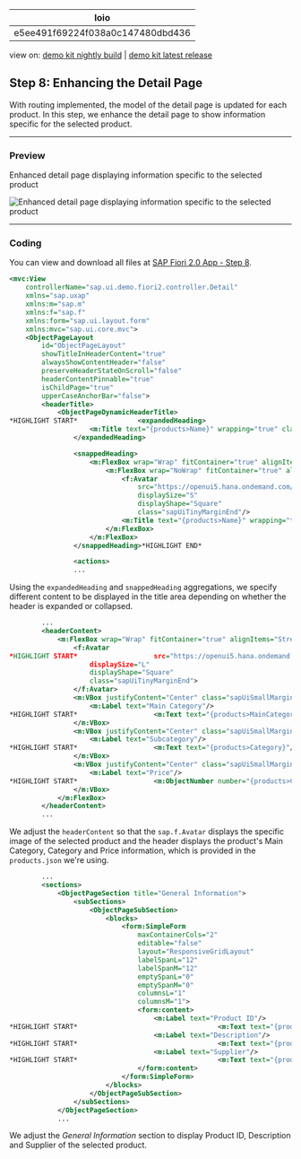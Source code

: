 <!-- loioe5ee491f69224f038a0c147480dbd436 -->

| loio |
| -----|
| e5ee491f69224f038a0c147480dbd436 |

<div id="loio">

view on: [demo kit nightly build](https://openui5nightly.hana.ondemand.com/#/topic/e5ee491f69224f038a0c147480dbd436) | [demo kit latest release](https://openui5.hana.ondemand.com/#/topic/e5ee491f69224f038a0c147480dbd436)</div>

## Step 8: Enhancing the Detail Page

With routing implemented, the model of the detail page is updated for each product. In this step, we enhance the detail page to show information specific for the selected product.

***

<a name="loioe5ee491f69224f038a0c147480dbd436__section_yfh_d31_12b"/>

### Preview

   
  
Enhanced detail page displaying information specific to the selected product<a name="loioe5ee491f69224f038a0c147480dbd436__fig_zfh_d31_12b"/>

 ![](loiob687506e7e55437193741a31ff739b7b_HiRes.gif "Enhanced detail page displaying information specific to the selected
					product") 

***

<a name="loioe5ee491f69224f038a0c147480dbd436__section_fd2_4dd_lbb"/>

### Coding

You can view and download all files at [SAP Fiori 2.0 App - Step 8](https://openui5.hana.ondemand.com/#/sample/sap.f.tutorial.fiori2.08/preview).

``` xml
<mvc:View
	controllerName="sap.ui.demo.fiori2.controller.Detail"
	xmlns="sap.uxap"
	xmlns:m="sap.m"
	xmlns:f="sap.f"
	xmlns:form="sap.ui.layout.form"
	xmlns:mvc="sap.ui.core.mvc">
	<ObjectPageLayout
		id="ObjectPageLayout"
		showTitleInHeaderContent="true"
		alwaysShowContentHeader="false"
		preserveHeaderStateOnScroll="false"
		headerContentPinnable="true"
		isChildPage="true"
		upperCaseAnchorBar="false">
		<headerTitle>
			<ObjectPageDynamicHeaderTitle>
*HIGHLIGHT START*				<expandedHeading>
					<m:Title text="{products>Name}" wrapping="true" class="sapUiSmallMarginEnd"/>
				</expandedHeading>

				<snappedHeading>
					<m:FlexBox wrap="Wrap" fitContainer="true" alignItems="Center">
						<m:FlexBox wrap="NoWrap" fitContainer="true" alignItems="Center" class="sapUiTinyMarginEnd">
							<f:Avatar
								src="https://openui5.hana.ondemand.com/{products>ProductPicUrl}"
								displaySize="S"
								displayShape="Square"
								class="sapUiTinyMarginEnd"/>
							<m:Title text="{products>Name}" wrapping="true"/>
						</m:FlexBox>
					</m:FlexBox>
				</snappedHeading>*HIGHLIGHT END*

				<actions>
				...
```

Using the `expandedHeading` and `snappedHeading` aggregations, we specify different content to be displayed in the title area depending on whether the header is expanded or collapsed.

``` xml
		...
		<headerContent>
			<m:FlexBox wrap="Wrap" fitContainer="true" alignItems="Stretch">
				<f:Avatar
*HIGHLIGHT START*					src="https://openui5.hana.ondemand.com/{products>ProductPicUrl}"*HIGHLIGHT END*
					displaySize="L"
					displayShape="Square"
					class="sapUiTinyMarginEnd">
				</f:Avatar>
				<m:VBox justifyContent="Center" class="sapUiSmallMarginEnd">
					<m:Label text="Main Category"/>
*HIGHLIGHT START*					<m:Text text="{products>MainCategory}"/>*HIGHLIGHT END*
				</m:VBox>
				<m:VBox justifyContent="Center" class="sapUiSmallMarginEnd">
					<m:Label text="Subcategory"/>
*HIGHLIGHT START*					<m:Text text="{products>Category}"/>*HIGHLIGHT END*
				</m:VBox>
				<m:VBox justifyContent="Center" class="sapUiSmallMarginEnd">
					<m:Label text="Price"/>
*HIGHLIGHT START*					<m:ObjectNumber number="{products>CurrencyCode} {products>Price}" emphasized="false"/>*HIGHLIGHT END*
				</m:VBox>
			</m:FlexBox>
		</headerContent>
		...
```

We adjust the `headerContent` so that the `sap.f.Avatar` displays the specific image of the selected product and the header displays the product's Main Category, Category and Price information, which is provided in the `products.json` we're using.

``` xml
		...
		<sections>
			<ObjectPageSection title="General Information">
				<subSections>
					<ObjectPageSubSection>
						<blocks>
							<form:SimpleForm
								maxContainerCols="2"
								editable="false"
								layout="ResponsiveGridLayout"
								labelSpanL="12"
								labelSpanM="12"
								emptySpanL="0"
								emptySpanM="0"
								columnsL="1"
								columnsM="1">
								<form:content>
									<m:Label text="Product ID"/>
*HIGHLIGHT START*									<m:Text text="{products>ProductId}"/>*HIGHLIGHT END*
									<m:Label text="Description"/>
*HIGHLIGHT START*									<m:Text text="{products>Description}"/>*HIGHLIGHT END*
									<m:Label text="Supplier"/>
*HIGHLIGHT START*									<m:Text text="{products>SupplierName}"/>*HIGHLIGHT END*
								</form:content>
							</form:SimpleForm>
						</blocks>
					</ObjectPageSubSection>
				</subSections>
			</ObjectPageSection>
			...
```

We adjust the *General Information* section to display Product ID, Description and Supplier of the selected product.

